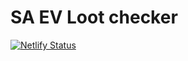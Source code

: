 # SA EV Loot checker

[![Netlify Status](https://api.netlify.com/api/v1/badges/6c222db4-9b9a-42e4-846b-cc040d6f8059/deploy-status)](https://app.netlify.com/sites/staratlas-ev-reward-checker/deploys)
